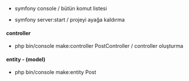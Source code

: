 
- symfony console / bütün komut listesi


- symfony server:start / projeyi ayağa kaldırma



#### controller
- php bin/console make:controller PostController / controller oluşturma





#### entity - (model) 

-  php bin/console make:entity Post 
